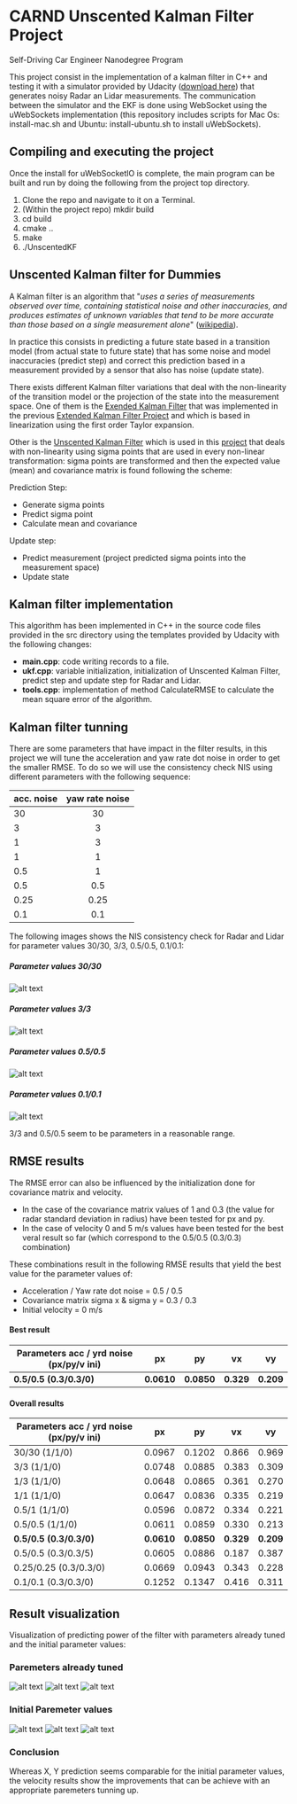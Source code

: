 # CARND Unscented Kalman Filter Project

[//]: # (Image References)

[image1]: ./visualizations/report_images/a30yrd30_NIS_consistency_check.png "NIS check 30/30"
[image2]: ./visualizations/report_images/a3yrd3_NIS_consistency_check.png "NIS check 3/3"
[image3]: ./visualizations/report_images/a1yrd3_NIS_consistency_check.png "NIS check 1/3"
[image4]: ./visualizations/report_images/a1yrd1_NIS_consistency_check.png "NIS check 1/1"
[image5]: ./visualizations/report_images/a05yrd1_NIS_consistency_check.png "NIS check 0.5/1"
[image6]: ./visualizations/report_images/a05yrd05_NIS_consistency_check.png "NIS check 0.5/0.5"
[image7]: ./visualizations/report_images/a025yrd025_ini0303_NIS_consistency_check.png "NIS check 0.25/0.25"
[image8]: ./visualizations/report_images/a01yrd01_ini0303_NIS_consistency_check.png "NIS check 0.1/0.1"

[image9]: ./visualizations/report_images/a05yrd05_ini0303_xy_position_comparison.png "XY position"
[image10]: ./visualizations/report_images/a05yrd05_ini0303_independent_x_y_position_comparison.png "Independent X Y position"
[image11]: ./visualizations/report_images/a05yrd05_ini0303_independent_vx_vy_position_comparison.png "Independent vx vy position"

[image12]: ./visualizations/report_images/a30yrd30_xy_position_comparison.png "XY position"
[image13]: ./visualizations/report_images/a30yrd30_independent_x_y_position_comparison.png "Independent X Y position"
[image14]: ./visualizations/report_images/a30yrd30_independent_vx_vy_position_comparison.png "Independent vx vy position"


Self-Driving Car Engineer Nanodegree Program

This project consist in the implementation of a kalman filter in C++ and testing it with a simulator provided by Udacity ([download here](https://github.com/udacity/self-driving-car-sim/releases)) that generates noisy Radar an Lidar measurements. The communication between the simulator and the EKF is done using WebSocket using the uWebSockets implementation (this repository includes scripts for Mac Os: install-mac.sh and Ubuntu: install-ubuntu.sh to install uWebSockets).


## Compiling and executing the project

Once the install for uWebSocketIO is complete, the main program can be built and run by doing the following from the project top directory.

1. Clone the repo and navigate to it on a Terminal.
2. (Within the project repo) mkdir build
3. cd build
4. cmake ..
5. make
6. ./UnscentedKF


## Unscented Kalman filter for Dummies

A Kalman filter is an algorithm that "_uses a series of measurements observed over time, containing statistical noise and other inaccuracies, and produces estimates of unknown variables that tend to be more accurate than those based on a single measurement alone_" ([wikipedia](https://en.wikipedia.org/wiki/Kalman_filter)).

In practice this consists in predicting a future state based in a transition model (from actual state to future state) that has some noise and model inaccuracies (predict step) and correct this prediction based in a measurement provided by a sensor that also has noise (update state).

There exists different Kalman filter variations that deal with the non-linearity of the transition model or the projection of the state into the measurement space. One of them is the [Exended Kalman Filter](https://en.wikipedia.org/wiki/Extended_Kalman_filter) that was implemented in the previous [Extended Kalman Filter Project](https://github.com/raulsolera/CarND-Extended-Kalman-Filter-Project) and which is based in linearization using the first order Taylor expansion.

Other is the [Unscented Kalman Filter](https://en.wikipedia.org/wiki/Kalman_filter#Unscented_Kalman_filter) which is used in this [project](https://github.com/raulsolera/CarND-Unscented-Kalman-Filter-Project) that deals with non-linearity using sigma points that are used in every non-linear transformation: sigma points are transformed and then the expected value (mean) and covariance matrix is found following the scheme:

Prediction Step:
- Generate sigma points
- Predict sigma point
- Calculate mean and covariance

Update step:
- Predict measurement (project predicted sigma points into the measurement space)
- Update state


## Kalman filter implementation

This algorithm has been implemented in C++ in the source code files provided in the src directory using the templates provided by Udacity with the following changes:
- **main.cpp**: code writing records to a file.
- **ukf.cpp**: variable initialization, initialization of Unscented Kalman Filter, predict step and update step for Radar and Lidar.
- **tools.cpp**: implementation of method CalculateRMSE to calculate the mean square error of the algorithm.


## Kalman filter tunning

There are some parameters that have impact in the filter results, in this project we will tune the acceleration and yaw rate dot noise in order to get the smaller RMSE. To do so we will use the consistency check NIS using different parameters with the following sequence:

|     acc. noise | yaw rate noise |
|----------------|:--------------:|
|          30    |          30    |
|           3    |           3    |
|           1    |           3    |
|           1    |           1    |
|           0.5  |           1    |
|           0.5  |           0.5  |
|           0.25 |           0.25 |
|           0.1  |           0.1  |

The following images shows the NIS consistency check for Radar and Lidar for parameter values 30/30, 3/3, 0.5/0.5, 0.1/0.1:
##### Parameter values 30/30
![alt text][image1]
##### Parameter values 3/3
![alt text][image2]
##### Parameter values 0.5/0.5
![alt text][image6]
##### Parameter values 0.1/0.1
![alt text][image8]

3/3 and 0.5/0.5 seem to be parameters in a reasonable range.

## RMSE results

The RMSE error can also be influenced by the initialization done for covariance matrix and velocity.
- In the case of the covariance matrix values of 1 and 0.3 (the value for radar standard deviation in radius) have been tested for px and py.
- In the case of velocity 0 and 5 m/s values have been tested for the best veral result so far (which correspond to the 0.5/0.5 (0.3/0.3) combination)

These combinations result in the following RMSE results that yield the best value for the parameter values of:
- Acceleration / Yaw rate dot noise = 0.5 / 0.5
- Covariance matrix sigma x & sigma y = 0.3 / 0.3
- Initial velocity = 0 m/s

#### Best result
| Parameters acc / yrd noise (px/py/v ini) |     px     |     py     |     vx    |     vy    |
|------------------------------------------|:----------:|:----------:|:---------:|:---------:|
| **0.5/0.5 (0.3/0.3/0)**                  | **0.0610** | **0.0850** | **0.329** | **0.209** |

#### Overall results
| Parameters acc / yrd noise (px/py/v ini) |     px     |     py     |     vx    |     vy    |
|------------------------------------------|:----------:|:----------:|:---------:|:---------:|
| 30/30 (1/1/0)                            |     0.0967 |     0.1202 |     0.866 |     0.969 |
| 3/3 (1/1/0)                              |     0.0748 |     0.0885 |     0.383 |     0.309 |
| 1/3 (1/1/0)                              |     0.0648 |     0.0865 |     0.361 |     0.270 |
| 1/1 (1/1/0)                              |     0.0647 |     0.0836 |     0.335 |     0.219 |
| 0.5/1 (1/1/0)                            |     0.0596 |     0.0872 |     0.334 |     0.221 |
| 0.5/0.5 (1/1/0)                          |     0.0611 |     0.0859 |     0.330 |     0.213 |
| **0.5/0.5 (0.3/0.3/0)**                  | **0.0610** | **0.0850** | **0.329** | **0.209** |
| 0.5/0.5 (0.3/0.3/5)                      |     0.0605 |     0.0886 |     0.187 |     0.387 |
| 0.25/0.25 (0.3/0.3/0)                    |     0.0669 |     0.0943 |     0.343 |     0.228 |
| 0.1/0.1 (0.3/0.3/0)                      |     0.1252 |     0.1347 |     0.416 |     0.311 |


## Result visualization

Visualization of predicting power of the filter with parameters already tuned and the initial parameter values:

### Paremeters already tuned
![alt text][image9]
![alt text][image10]
![alt text][image11]

### Initial Paremeter values
![alt text][image12]
![alt text][image13]
![alt text][image14]

### Conclusion

Whereas X, Y prediction seems comparable for the initial parameter values, the velocity results show the improvements that can be achieve with an appropriate paremeters tunning up.





